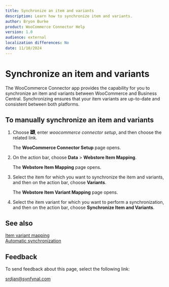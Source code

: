 ```yaml
---
title: Synchronize an item and variants
description: Learn how to synchronize item and variants.
author: Bryon Burke
product: WooCommerce Connector Help
version: 1.0
audience: external
localization differences: No
date: 11/10/2024
---
```


<!-- markdownlint-disable MD006 MD007 MD009 MD024 MD025 MD033 -->
<!--// cspell:ignore  markdownlint allowfullscreen keyframes webstore woocommerce -->

# Synchronize an item and variants

The WooCommerce Connector app provides the capability for you to synchronize an item and variants between WooCommerce and Business Central. Synchronizing ensures that your item variants are up-to-date and consistent between both platforms. 

## To manually synchronize an item and variants

1. Choose ![Lightbulb that opens the Tell Me feature.](media/ui-search/search_small.png "Tell me what you want to do"), enter <i>woocommerce connector setup</i>, and then choose the related link.

   The <b>WooCommerce Connector Setup</b> page opens.

1. On the action bar, choose <b>Data</b> > <b>Webstore Item Mapping</b>.

   The <b>Webstore Item Mapping</b> page opens.

1. Select the item for which you want to synchronize the item and variants, and then on the action bar, choose <b>Variants</b>.

   The <b>Webstore Item Variant Mapping</b> page opens.

1. Select the item variant for which you want to perform a synchronization, and then on the action bar, choose <b>Synchronize Item and Variants</b>.

## See also

[Item variant mapping](item-variant-mapping.md)  
[Automatic synchronization](automatic-synchronization.md)  

## Feedback

To send feedback about this page, select the following link:

[srdjan@synfynal.com](mailto:srdjan@synfynal.com?subject=Documentation%20Feedback%20Product%20Docs:%20synchronize-item-variants)
